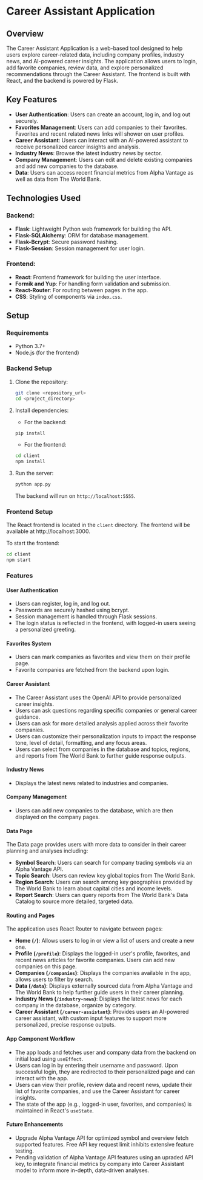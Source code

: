 # Career Assistant Application

## Overview

The Career Assistant Application is a web-based tool designed to help users explore career-related data, including company profiles, industry news, and AI-powered career insights. The application allows users to login, add favorite companies, review data, and explore personalized recommendations through the Career Assistant. The frontend is built with React, and the backend is powered by Flask.

## Key Features

- **User Authentication**: Users can create an account, log in, and log out securely.
- **Favorites Management**: Users can add companies to their favorites. Favorites and recent related news links will shower on user profiles. 
- **Career Assistant**: Users can interact with an AI-powered assistant to receive personalized career insights and analysis.
- **Industry News**: Browse the latest industry news by sector. 
- **Company Management**: Users can edit and delete existing companies and add new companies to the database. 
- **Data**: Users can access recent financial metrics from Alpha Vantage as well as data from The World Bank. 

## Technologies Used

### Backend:
- **Flask**: Lightweight Python web framework for building the API.
- **Flask-SQLAlchemy**: ORM for database management.
- **Flask-Bcrypt**: Secure password hashing.
- **Flask-Session**: Session management for user login.

### Frontend:
- **React**: Frontend framework for building the user interface.
- **Formik and Yup**: For handling form validation and submission.
- **React-Router**: For routing between pages in the app.
- **CSS**: Styling of components via `index.css`.

## Setup

### Requirements

- Python 3.7+
- Node.js (for the frontend)

### Backend Setup

1. Clone the repository:

    ```bash
    git clone <repository_url>
    cd <project_directory>
    ```

2. Install dependencies:

    - For the backend:

    ```bash
    pip install
    ```

    - For the frontend:

    ```bash
    cd client
    npm install
    ```


3. Run the server:

    ```bash
    python app.py
    ```

    The backend will run on `http://localhost:5555`.

### Frontend Setup

The React frontend is located in the `client` directory. The frontend will be available at http://localhost:3000.

To start the frontend:

```bash
cd client
npm start
```
### Features

#### User Authentication
- Users can register, log in, and log out.
- Passwords are securely hashed using bcrypt.
- Session management is handled through Flask sessions.
- The login status is reflected in the frontend, with logged-in users seeing a personalized greeting.

#### Favorites System
- Users can mark companies as favorites and view them on their profile page.
- Favorite companies are fetched from the backend upon login.

#### Career Assistant
- The Career Assistant uses the OpenAI API to provide personalized career insights.
- Users can ask questions regarding specific companies or general career guidance.
- Users can ask for more detailed analysis applied across their favorite companies.
- Users can customize their personalization inputs to impact the response tone, level of detail, formatting, and any focus areas.
- Users can select from companies in the database and topics, regions, and reports from The World Bank to further guide response outputs.

#### Industry News
- Displays the latest news related to industries and companies.

#### Company Management
- Users can add new companies to the database, which are then displayed on the company pages.

#### Data Page
The Data page provides users with more data to consider in their career planning and analyses including:

- **Symbol Search**: Users can search for company trading symbols via an Alpha Vantage API. 
- **Topic Search**: Users can review key global topics from The World Bank.
- **Region Search**: Users can search among key geographies provided by The World Bank to learn about capital cities and income levels.
- **Report Search**: Users can query reports from The World Bank's Data Catalog to source more detailed, targeted data.

#### Routing and Pages
The application uses React Router to navigate between pages:

- **Home (`/`)**: Allows users to log in or view a list of users and create a new one.
- **Profile (`/profile`)**: Displays the logged-in user's profile, favorites, and recent news articles for favorite companies. Users can add new companies on this page.
- **Companies (`/companies`)**: Displays the companies available in the app, allows users to filter by search.
- **Data (`/data`)**: Displays externally sourced data from Alpha Vantage and The World Bank to help further guide users in their career planning.
- **Industry News (`/industry-news`)**: Displays the latest news for each company in the database, organize by category.
- **Career Assistant (`/career-assistant`)**: Provides users an AI-powered career assistant, with custom input features to support more personalized, precise response outputs.

#### App Component Workflow
- The app loads and fetches user and company data from the backend on initial load using `useEffect`.
- Users can log in by entering their username and password. Upon successful login, they are redirected to their personalized page and can interact with the app.
- Users can view their profile, review data and recent news, update their list of favorite companies, and use the Career Assistant for career insights.
- The state of the app (e.g., logged-in user, favorites, and companies) is maintained in React's `useState`.

#### Future Enhancements
- Upgrade Alpha Vantage API for optimized symbol and overview fetch supported features. Free API key request limit inhibits extensive feature testing. 
- Pending validation of Alpha Vantage API features using an upraded API key, to integrate financial metrics by company into Career Assistant model to inform more in-depth, data-driven analyses.
